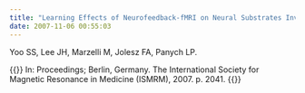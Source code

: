 ```yaml
---
title: "Learning Effects of Neurofeedback-fMRI on Neural Substrates Involved in Motor Imagery."
date: 2007-11-06 00:55:03
---
```


Yoo SS, Lee JH, Marzelli M, Jolesz FA, Panych LP. 

{{<format bright-green>}}
In: Proceedings; Berlin, Germany. The International Society for Magnetic Resonance in Medicine (ISMRM), 2007. p. 2041.
{{</format>}}